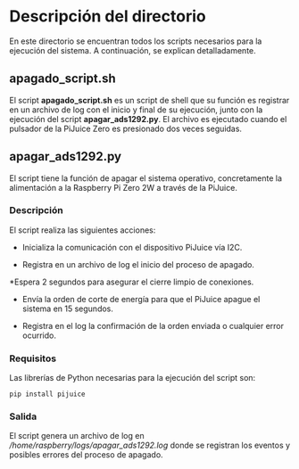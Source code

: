 # Descripción del directorio
En este directorio se encuentran todos los scripts necesarios para la ejecución del sistema. A continuación, 
se explican detalladamente. 

## apagado_script.sh 
El script **apagado_script.sh** es un script de shell que su función es registrar en un archivo de log con 
el inicio y final de su ejecución, junto con la ejecución del script **apagar_ads1292.py**. 
El archivo es ejecutado cuando el pulsador de la PiJuice Zero es presionado dos veces seguidas. 

## apagar_ads1292.py
El script tiene la función de apagar el sistema operativo, concretamente la alimentación a la Raspberry Pi Zero 2W
a través de la PiJuice. 

### Descripción

El script realiza las siguientes acciones:

* Inicializa la comunicación con el dispositivo PiJuice vía I2C.

* Registra en un archivo de log el inicio del proceso de apagado.

*Espera 2 segundos para asegurar el cierre limpio de conexiones.

* Envía la orden de corte de energía para que el PiJuice apague el sistema en 15 segundos.

* Registra en el log la confirmación de la orden enviada o cualquier error ocurrido.

### Requisitos
Las librerías de Python necesarias para la ejecución del script son: 
````
pip install pijuice
````
### Salida 
El script genera un archivo de log en _/home/raspberry/logs/apagar_ads1292.log_ donde se registran los eventos y posibles errores del proceso de apagado.
